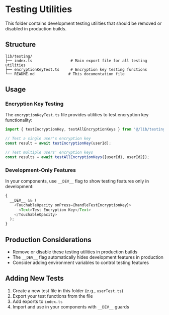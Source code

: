 # Testing Utilities

This folder contains development testing utilities that should be removed or disabled in production builds.

## Structure

```
lib/testing/
├── index.ts                 # Main export file for all testing utilities
├── encryptionKeyTest.ts     # Encryption key testing functions
└── README.md               # This documentation file
```

## Usage

### Encryption Key Testing

The `encryptionKeyTest.ts` file provides utilities to test encryption key functionality:

```typescript
import { testEncryptionKey, testAllEncryptionKeys } from '@/lib/testing';

// Test a single user's encryption key
const result = await testEncryptionKey(userId);

// Test multiple users' encryption keys
const results = await testAllEncryptionKeys([userId1, userId2]);
```

### Development-Only Features

In your components, use `__DEV__` flag to show testing features only in development:

```typescript
{
  __DEV__ && (
    <TouchableOpacity onPress={handleTestEncryptionKey}>
      <Text>Test Encryption Key</Text>
    </TouchableOpacity>
  );
}
```

## Production Considerations

- Remove or disable these testing utilities in production builds
- The `__DEV__` flag automatically hides development features in production
- Consider adding environment variables to control testing features

## Adding New Tests

1. Create a new test file in this folder (e.g., `userTest.ts`)
2. Export your test functions from the file
3. Add exports to `index.ts`
4. Import and use in your components with `__DEV__` guards
